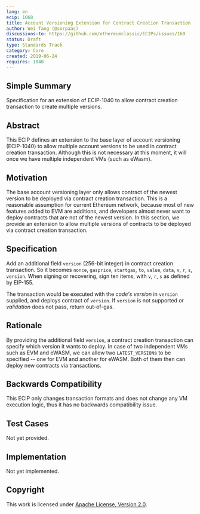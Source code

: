 ```yaml
---
lang: en
ecip: 1068
title: Account Versioning Extension for Contract Creation Transaction
author: Wei Tang (@sorpaas)
discussions-to: https://github.com/ethereumclassic/ECIPs/issues/169
status: Draft
type: Standards Track
category: Core
created: 2019-06-24
requires: 1040
---
```


## Simple Summary

Specification for an extension of ECIP-1040 to allow contract creation
transaction to create multiple versions.

## Abstract

This ECIP defines an extension to the base layer of account versioning
(ECIP-1040) to allow multiple account versions to be used in contract
creation transaction. Although this is not necessary at this moment,
it will once we have multiple independent VMs (such as eWasm).

## Motivation

The base account versioning layer only allows contract of the
newest version to be deployed via contract creation transaction. This
is a reasonable assumption for current Ethereum network, because most
of new features added to EVM are additions, and developers almost
never want to deploy contracts that are not of the newest version. In
this section, we provide an extension to allow multiple versions of
contracts to be deployed via contract creation transaction.

## Specification

Add an additional field `version` (256-bit integer) in contract
creation transaction. So it becomes `nonce`, `gasprice`, `startgas`,
`to`, `value`, `data`, `v`, `r`, `s`, `version`. When signing or
recovering, sign ten items, with `v`, `r`, `s` as defined by EIP-155.

The transaction would be executed with the *code's version* in
`version` supplied, and deploys contract of `version`. If `version` is
not supported or *validation* does not pass, return out-of-gas.

## Rationale

By providing the additional field `version`, a contract creation
transaction can specify which version it wants to deploy. In case of
two independent VMs such as EVM and eWASM, we can allow two
`LATEST_VERSION`s to be specified -- one for EVM and another for
eWASM. Both of them then can deploy new contracts via transactions.

## Backwards Compatibility

This ECIP only changes transaction formats and does not change any VM
execution logic, thus it has no backwards compatibility issue.

## Test Cases

Not yet provided.

## Implementation

Not yet implemented.

## Copyright

This work is licensed under [Apache License, Version
2.0](http://www.apache.org/licenses/).
